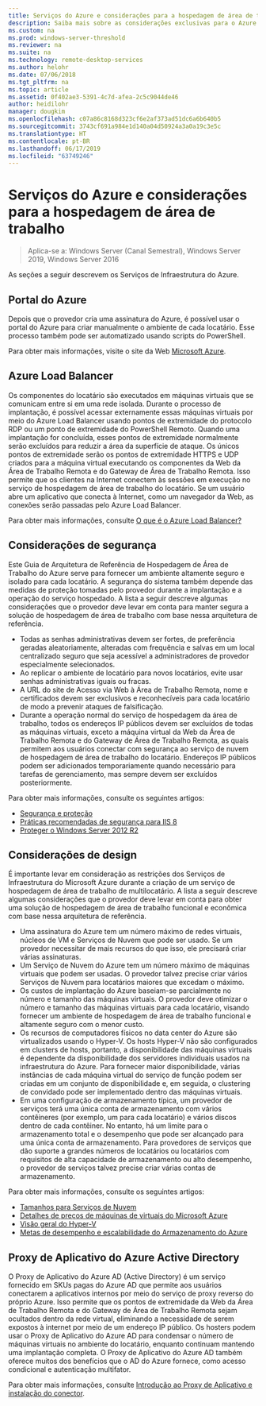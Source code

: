 ```yaml
---
title: Serviços do Azure e considerações para a hospedagem de área de trabalho
description: Saiba mais sobre as considerações exclusivas para o Azure com uma solução de hospedagem de Área de Trabalho Remota.
ms.custom: na
ms.prod: windows-server-threshold
ms.reviewer: na
ms.suite: na
ms.technology: remote-desktop-services
ms.author: helohr
ms.date: 07/06/2018
ms.tgt_pltfrm: na
ms.topic: article
ms.assetid: 0f402ae3-5391-4c7d-afea-2c5c9044de46
author: heidilohr
manager: dougkim
ms.openlocfilehash: c07a86c8168d323cf6e2af373ad51dc6a6b640b5
ms.sourcegitcommit: 3743cf691a984e1d140a04d50924a3a0a19c3e5c
ms.translationtype: HT
ms.contentlocale: pt-BR
ms.lasthandoff: 06/17/2019
ms.locfileid: "63749246"
---
```

# <a name="azure-services-and-considerations-for-desktop-hosting"></a>Serviços do Azure e considerações para a hospedagem de área de trabalho

>Aplica-se a: Windows Server (Canal Semestral), Windows Server 2019, Windows Server 2016

As seções a seguir descrevem os Serviços de Infraestrutura do Azure.
  
## <a name="azure-portal"></a>Portal do Azure

Depois que o provedor cria uma assinatura do Azure, é possível usar o portal do Azure para criar manualmente o ambiente de cada locatário. Esse processo também pode ser automatizado usando scripts do PowerShell.  

Para obter mais informações, visite o site da Web [Microsoft Azure](https://www.azure.microsoft.com).
  
## <a name="azure-load-balancer"></a>Azure Load Balancer

Os componentes do locatário são executados em máquinas virtuais que se comunicam entre si em uma rede isolada. Durante o processo de implantação, é possível acessar externamente essas máquinas virtuais por meio do Azure Load Balancer usando pontos de extremidade do protocolo RDP ou um ponto de extremidade do PowerShell Remoto. Quando uma implantação for concluída, esses pontos de extremidade normalmente serão excluídos para reduzir a área da superfície de ataque. Os únicos pontos de extremidade serão os pontos de extremidade HTTPS e UDP criados para a máquina virtual executando os componentes da Web da Área de Trabalho Remota e do Gateway de Área de Trabalho Remota. Isso permite que os clientes na Internet conectem às sessões em execução no serviço de hospedagem de área de trabalho do locatário. Se um usuário abre um aplicativo que conecta à Internet, como um navegador da Web, as conexões serão passadas pelo Azure Load Balancer.  
  
Para obter mais informações, consulte [O que é o Azure Load Balancer?](https://azure.microsoft.com/documentation/articles/virtual-machines-linux-load-balance/)
  
## <a name="security-considerations"></a>Considerações de segurança

Este Guia de Arquitetura de Referência de Hospedagem de Área de Trabalho do Azure serve para fornecer um ambiente altamente seguro e isolado para cada locatário. A segurança do sistema também depende das medidas de proteção tomadas pelo provedor durante a implantação e a operação do serviço hospedado. A lista a seguir descreve algumas considerações que o provedor deve levar em conta para manter segura a solução de hospedagem de área de trabalho com base nessa arquitetura de referência.

- Todas as senhas administrativas devem ser fortes, de preferência geradas aleatoriamente, alteradas com frequência e salvas em um local centralizado seguro que seja acessível a administradores de provedor especialmente selecionados.  
- Ao replicar o ambiente de locatário para novos locatários, evite usar senhas administrativas iguais ou fracas.
- A URL do site de Acesso via Web à Área de Trabalho Remota, nome e certificados devem ser exclusivos e reconhecíveis para cada locatário de modo a prevenir ataques de falsificação.  
- Durante a operação normal do serviço de hospedagem da área de trabalho, todos os endereços IP públicos devem ser excluídos de todas as máquinas virtuais, exceto a máquina virtual da Web da Área de Trabalho Remota e do Gateway de Área de Trabalho Remota, as quais permitem aos usuários conectar com segurança ao serviço de nuvem de hospedagem de área de trabalho do locatário. Endereços IP públicos podem ser adicionados temporariamente quando necessário para tarefas de gerenciamento, mas sempre devem ser excluídos posteriormente.  
  
Para obter mais informações, consulte os seguintes artigos:

- [Segurança e proteção](https://docs.microsoft.com/previous-versions/windows/it-pro/windows-server-2012-R2-and-2012/hh831778(v=ws.11))  
- [Práticas recomendadas de segurança para IIS 8](https://docs.microsoft.com/previous-versions/windows/it-pro/windows-server-2012-R2-and-2012/jj635855(v=ws.11))  
- [Proteger o Windows Server 2012 R2](https://docs.microsoft.com/previous-versions/windows/it-pro/windows-server-2012-R2-and-2012/hh831360(v=ws.11))  
  
## <a name="design-considerations"></a>Considerações de design

É importante levar em consideração as restrições dos Serviços de Infraestrutura do Microsoft Azure durante a criação de um serviço de hospedagem de área de trabalho de multilocatário. A lista a seguir descreve algumas considerações que o provedor deve levar em conta para obter uma solução de hospedagem de área de trabalho funcional e econômica com base nessa arquitetura de referência.  
  
- Uma assinatura do Azure tem um número máximo de redes virtuais, núcleos de VM e Serviços de Nuvem que pode ser usado. Se um provedor necessitar de mais recursos do que isso, ele precisará criar várias assinaturas.
- Um Serviço de Nuvem do Azure tem um número máximo de máquinas virtuais que podem ser usadas. O provedor talvez precise criar vários Serviços de Nuvem para locatários maiores que excedam o máximo.  
- Os custos de implantação do Azure baseiam-se parcialmente no número e tamanho das máquinas virtuais. O provedor deve otimizar o número e tamanho das máquinas virtuais para cada locatário, visando fornecer um ambiente de hospedagem de área de trabalho funcional e altamente seguro com o menor custo.  
- Os recursos de computadores físicos no data center do Azure são virtualizados usando o Hyper-V. Os hosts Hyper-V não são configurados em clusters de hosts, portanto, a disponibilidade das máquinas virtuais é dependente da disponibilidade dos servidores individuais usados na infraestrutura do Azure. Para fornecer maior disponibilidade, várias instâncias de cada máquina virtual do serviço de função podem ser criadas em um conjunto de disponibilidade e, em seguida, o clustering de convidado pode ser implementado dentro das máquinas virtuais.  
- Em uma configuração de armazenamento típica, um provedor de serviços terá uma única conta de armazenamento com vários contêineres (por exemplo, um para cada locatário) e vários discos dentro de cada contêiner. No entanto, há um limite para o armazenamento total e o desempenho que pode ser alcançado para uma única conta de armazenamento. Para provedores de serviços que dão suporte a grandes números de locatários ou locatários com requisitos de alta capacidade de armazenamento ou alto desempenho, o provedor de serviços talvez precise criar várias contas de armazenamento.  
  
Para obter mais informações, consulte os seguintes artigos:

- [Tamanhos para Serviços de Nuvem](https://docs.microsoft.com/azure/cloud-services/cloud-services-sizes-specs)  
- [Detalhes de preços de máquinas de virtuais do Microsoft Azure](https://azure.microsoft.com/pricing/details/virtual-machines/)  
- [Visão geral do Hyper-V](https://docs.microsoft.com/previous-versions/windows/it-pro/windows-server-2012-R2-and-2012/hh831531(v=ws.11))  
- [Metas de desempenho e escalabilidade do Armazenamento do Azure](https://docs.microsoft.com/azure/storage/common/storage-scalability-targets)  

## <a name="azure-active-directory-application-proxy"></a>Proxy de Aplicativo do Azure Active Directory

O Proxy de Aplicativo do Azure AD (Active Directory) é um serviço fornecido em SKUs pagas do Azure AD que permite aos usuários conectarem a aplicativos internos por meio do serviço de proxy reverso do próprio Azure. Isso permite que os pontos de extremidade da Web da Área de Trabalho Remota e do Gateway de Área de Trabalho Remota sejam ocultados dentro da rede virtual, eliminando a necessidade de serem expostos à internet por meio de um endereço IP público. Os hosters podem usar o Proxy de Aplicativo do Azure AD para condensar o número de máquinas virtuais no ambiente do locatário, enquanto continuam mantendo uma implantação completa. O Proxy de Aplicativo do Azure AD também oferece muitos dos benefícios que o AD do Azure fornece, como acesso condicional e autenticação multifator.

Para obter mais informações, consulte [Introdução ao Proxy de Aplicativo e instalação do conector](https://docs.microsoft.com/azure/active-directory/manage-apps/application-proxy-enable).